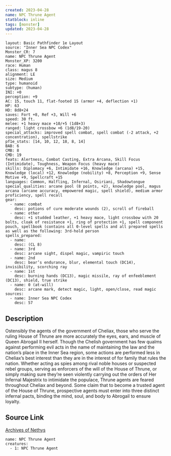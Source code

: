 ```yaml
---
created: 2023-04-28
name: NPC Thrune Agent
statblock: inline
tags: [monster]
updated: 2023-04-28
---
```

```statblock
layout: Basic Pathfinder 1e Layout
source: "Inner Sea NPC Codex"
Monster_CR: 7
name: NPC Thrune Agent
Monster_XP: 3200
race: Human
class: magus 8
alignment: LE
size: Medium
type: humanoid
subtype: (human)
INI: +0
perception: +9
AC: 15, touch 11, flat-footed 15 (armor +4, deflection +1)
HP: 63
HD: 8d8+24
saves: Fort +8, Ref +3, Will +6
speed: 30 ft.
melee: +1 heavy mace +10/+5 (1d8+3)
ranged: light crossbow +6 (1d8/19-20)
special_attacks: improved spell combat, spell combat (-2 attack, +2 concentration), spellstrike
pf1e_stats: [14, 10, 12, 18, 8, 14]
BAB: 6
CMB: 8
CMD: 19
feats: Alertness, Combat Casting, Extra Arcana, Skill Focus (Intimidate), Toughness, Weapon Focus (heavy mace)
skills: Diplomacy +6, Intimidate +16, Knowledge (arcana) +15, Knowledge (local) +12, Knowledge (nobility) +8, Perception +9, Sense Motive +9, Spellcraft +15
languages: Common, Halfling, Infernal, Osiriani, Shadowtongue
special_qualities: arcane pool (8 points, +2), knowledge pool, magus arcana (arcane accuracy, empowered magic, spell shield), medium armor proficiency, spell recall
gear:
  - name: combat
    desc: potions of cure moderate wounds (2), scroll of fireball
  - name: other
    desc: +1 studded leather, +1 heavy mace, light crossbow with 20 bolts, cloak of resistance +1, ring of protection +1, spell component pouch, spellbook (contains all 0-level spells and all prepared spells as well as the following: 3rd-hold person
spells_prepared:
  - name:
    desc: (CL 8)
  - name: 3rd
    desc: arcane sight, dispel magic, vampiric touch
  - name: 2nd
    desc: bear’s endurance, blur, elemental touch (DC14), invisibility, scorching ray
  - name: 1st
    desc: burning hands (DC13), magic missile, ray of enfeeblement (DC13), shield, true strike
  - name: 0 (at-will)
    desc: arcane mark, detect magic, light, open/close, read magic
sources:
  - name: Inner Sea NPC Codex
    desc: 57
```
## Description
Ostensibly the agents of the government of Cheliax, those who serve the ruling House of Thrune are more accurately the eyes, ears, and muscle of Queen Abrogail II herself. Though the Chelish government has few qualms against performing evil acts in the name of maintaining the law and the nation’s place in the Inner Sea region, some actions are performed less in Cheliax’s best interest than they are in the interest of for family that rules the nation. Whether acting as spies among rival noble houses or suspected rebel groups, serving as enforcers of the will of the House of Thrune, or simply making sure they’re seen violently carrying out the orders of Her Infernal Majestrix to intimidate the populace, Thrune agents are feared throughout Cheliax and beyond. Some claim that to become a trusted agent of the House of Thrune, prospective agents must enter into three distinct infernal pacts, binding the mind, soul, and body to Abrogail to ensure loyalty.
## Source Link
[Archives of Nethys](https://aonprd.com/NPCDisplay.aspx?ItemName=Thrune%20Agent)
```encounter-table
name: NPC Thrune Agent
creatures:
  - 1: NPC Thrune Agent
```
